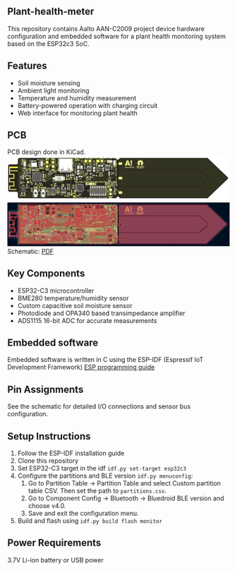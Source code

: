 ## Plant-health-meter
This repository contains Aalto AAN-C2009 project device hardware configuration and embedded software for a plant health monitoring system based on the ESP32c3 SoC.

## Features
- Soil moisture sensing
- Ambient light monitoring
- Temperature and humidity measurement
- Battery-powered operation with charging circuit
- Web interface for monitoring plant health 

## PCB
PCB design done in KiCad.
![alt tex](PCB/img/3d.png)
![alt tex](PCB/img/layout.png)
Schematic: [PDF](PCB/img/schematic.pdf)

## Key Components
- ESP32-C3 microcontroller
- BME280 temperature/humidity sensor
- Custom capacitive soil moisture sensor
- Photodiode and OPA340 based transimpedance amplifier
- ADS1115 16-bit ADC for accurate measurements

## Embedded software
Embedded software is written in C using the ESP-IDF (Espressif IoT Development Framework)
[ESP programming guide](https://docs.espressif.com/projects/esp-idf/en/v5.2.5/esp32c3/get-started/index.html)

## Pin Assignments
See the schematic for detailed I/O connections and sensor bus configuration.

## Setup Instructions
1. Follow the ESP-IDF installation guide
2. Clone this repository
3. Set ESP32-C3 target in the idf `idf.py set-target esp32c3`
4. Configure the partitions and BLE version `idf.py menuconfig`:
    1. Go to Partition Table → Partition Table and select Custom partition table CSV. Then set the path to `partitions.csv`.
    2. Go to Component Config → Bluetooth → Bluedroid BLE version and choose v4.0.
    3. Save and exit the configuration menu.
5. Build and flash using `idf.py build flash monitor`

## Power Requirements
3.7V Li-ion battery or USB power
